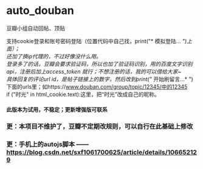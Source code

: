 # auto_douban
豆瓣小组自动回帖、顶贴

支持cookie登录和账号密码登陆（位置代码中自己找，print("* 模拟登陆... *")上面）；  
还加了换ip代理的，不过好像没什么用。  
登录多了的话，豆瓣会要求验证码，所以也加了验证码识别，用的百度文字识别api，注册后加上access_token 就行；不想注册的话，我的可以借给大家~  
具体回复的评论url id，是帖子链接上的数字，然后改到print("* 开始刷留言...* ")下面的urls里；如https://www.douban.com/group/topic/12345/中的12345  
if ("时光" in html_cookie.text):这里，把“时光”改成自己的昵称。  



#### 此版本为试用，不稳定；更新增强版可联系

### 更：本项目不维护了，豆瓣不定期改规则，可以自行在此基础上修改

### 更：手机上的autojs脚本 —— https://blog.csdn.net/sxf1061700625/article/details/106652129
